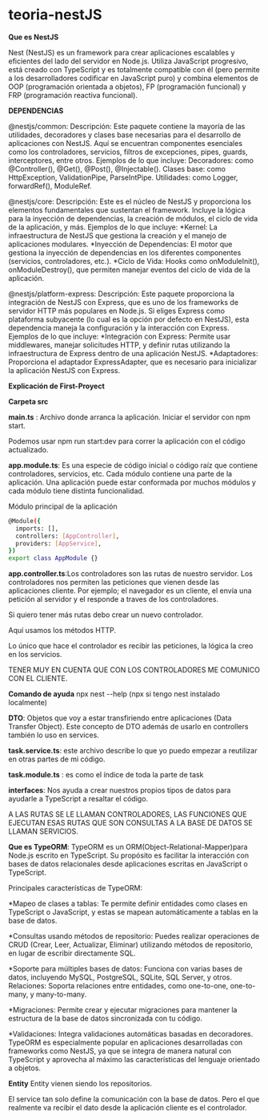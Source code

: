 # teoria-nestJS

**Que es NestJS**

Nest (NestJS) es un framework para crear aplicaciones escalables y eficientes del lado del servidor en Node.js. Utiliza JavaScript progresivo, está creado con TypeScript y es totalmente compatible con él (pero permite a los desarrolladores codificar en JavaScript puro) y combina elementos de OOP (programación orientada a objetos), FP (programación funcional) y FRP (programación reactiva funcional).

**DEPENDENCIAS**

@nestjs/common:
Descripción: Este paquete contiene la mayoría de las utilidades, decoradores y clases base necesarias para el desarrollo de aplicaciones con NestJS. Aquí se encuentran componentes esenciales como los controladores, servicios, filtros de excepciones, pipes, guards, interceptores, entre otros.
Ejemplos de lo que incluye:
Decoradores: como @Controller(), @Get(), @Post(), @Injectable().
Clases base: como HttpException, ValidationPipe, ParseIntPipe.
Utilidades: como Logger, forwardRef(), ModuleRef.


@nestjs/core:
Descripción: Este es el núcleo de NestJS y proporciona los elementos fundamentales que sustentan el framework. Incluye la lógica para la inyección de dependencias, la creación de módulos, el ciclo de vida de la aplicación, y más.
Ejemplos de lo que incluye:
*Kernel: La infraestructura de NestJS que gestiona la creación y el manejo de aplicaciones modulares.
*Inyección de Dependencias: El motor que gestiona la inyección de dependencias en los diferentes componentes (servicios, controladores, etc.).
*Ciclo de Vida: Hooks como onModuleInit(), onModuleDestroy(), que permiten manejar eventos del ciclo de vida de la aplicación.

@nestjs/platform-express:
Descripción: Este paquete proporciona la integración de NestJS con Express, que es uno de los frameworks de servidor HTTP más populares en Node.js. Si eliges Express como plataforma subyacente (lo cual es la opción por defecto en NestJS), esta dependencia maneja la configuración y la interacción con Express.
Ejemplos de lo que incluye:
*Integración con Express: Permite usar middlewares, manejar solicitudes HTTP, y definir rutas utilizando la infraestructura de Express dentro de una aplicación NestJS.
*Adaptadores: Proporciona el adaptador ExpressAdapter, que es necesario para inicializar la aplicación NestJS con Express.

**Explicación de First-Proyect**

**Carpeta src**

**main.ts** : Archivo donde arranca la aplicación. Iniciar el servidor con npm start.

Podemos usar npm run start:dev para correr la aplicación con el código actualizado. 

**app.module.ts**: Es una especie de código inicial o código raíz que contiene controladores, servicios, etc.
Cada módulo contiene una parte de la aplicación. Una aplicación puede estar conformada por muchos módulos y cada módulo tiene distinta funcionalidad.

Módulo principal de la aplicación
```bash
@Module({
  imports: [],
  controllers: [AppController],
  providers: [AppService],
})
export class AppModule {}
```

**app.controller.ts**:Los controladores son las rutas de nuestro servidor.
Los controladores nos permiten las peticiones que vienen desde las aplicaciones cliente. Por ejemplo; el navegador es un cliente, el envía una petición al servidor y el responde a traves de los controladores.

Si quiero tener más rutas debo crear un nuevo controlador.

Aquí usamos los métodos HTTP.

Lo único que hace el controlador es recibir las peticiones, la lógica la creo en los servicios. 

TENER MUY EN CUENTA QUE CON LOS CONTROLADORES ME COMUNICO CON EL CLIENTE.

**Comando de ayuda** npx nest --help (npx si tengo nest instalado localmente)

**DTO**: Objetos que voy a estar transfiriendo entre aplicaciones (Data Transfer Object).
Este concepto de DTO además de usarlo en controllers también lo uso en services.

**task.service.ts**:  este archivo describe lo que yo puedo empezar a reutilizar en otras partes de mi código. 

**task.module.ts** : es como el índice de toda la parte de task 

**interfaces**: Nos ayuda a crear nuestros propios tipos de datos para ayudarle a TypeScript a resaltar el código.

A LAS RUTAS SE LE LLAMAN CONTROLADORES, LAS FUNCIONES QUE EJECUTAN ESAS RUTAS QUE SON CONSULTAS A LA BASE DE DATOS SE LLAMAN SERVICIOS. 

**Que es TypeORM**:
TypeORM es un ORM(Object-Relational-Mapper)para Node.js escrito en TypeScript. Su propósito es facilitar la interacción con bases de datos relacionales desde aplicaciones escritas en JavaScript o TypeScript.

Principales características de TypeORM:

*Mapeo de clases a tablas: Te permite definir entidades como clases en TypeScript o JavaScript, y estas se mapean automáticamente a tablas en la base de datos.

*Consultas usando métodos de repositorio: Puedes realizar operaciones de CRUD (Crear, Leer, Actualizar, Eliminar) utilizando métodos de repositorio, en lugar de escribir directamente SQL.

*Soporte para múltiples bases de datos: Funciona con varias bases de datos, incluyendo MySQL, PostgreSQL, SQLite, SQL Server, y otros.
Relaciones: Soporta relaciones entre entidades, como one-to-one, one-to-many, y many-to-many.

*Migraciones: Permite crear y ejecutar migraciones para mantener la estructura de la base de datos sincronizada con tu código.

*Validaciones: Integra validaciones automáticas basadas en decoradores.
TypeORM es especialmente popular en aplicaciones desarrolladas con frameworks como NestJS, ya que se integra de manera natural con TypeScript y aprovecha al máximo las características del lenguaje orientado a objetos.

**Entity**
Entity vienen siendo los repositorios.

El service tan solo define la comunicación con la base de datos. 
Pero el que realmente va recibir el dato desde la aplicación cliente es el controlador. 











